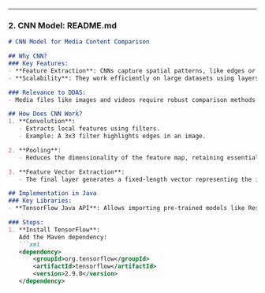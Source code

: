 
---

### **2. CNN Model: README.md**

```markdown
# CNN Model for Media Content Comparison

## Why CNN?
### Key Features:
- **Feature Extraction**: CNNs capture spatial patterns, like edges or textures in images.
- **Scalability**: They work efficiently on large datasets using layers of convolution and pooling.

### Relevance to DDAS:
- Media files like images and videos require robust comparison methods. CNNs help identify duplicates even when images are cropped, resized, or slightly modified.

## How Does CNN Work?
1. **Convolution**:
   - Extracts local features using filters.
   - Example: A 3x3 filter highlights edges in an image.

2. **Pooling**:
   - Reduces the dimensionality of the feature map, retaining essential patterns.

3. **Feature Vector Extraction**:
   - The final layer generates a fixed-length vector representing the image.

## Implementation in Java
### Key Libraries:
- **TensorFlow Java API**: Allows importing pre-trained models like ResNet or MobileNet.

### Steps:
1. **Install TensorFlow**:
   Add the Maven dependency:
   ```xml
   <dependency>
       <groupId>org.tensorflow</groupId>
       <artifactId>tensorflow</artifactId>
       <version>2.9.0</version>
   </dependency>
